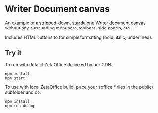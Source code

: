 # Writer Document canvas

An example of a stripped-down, standalone Writer document canvas without any surrounding menubars,
toolbars, side panels, etc.

Includes HTML buttons to for simple formatting (bold, italic, underlined).

## Try it

To run with default ZetaOffice delivered by our CDN:

```
npm install
npm start
```

To use with local ZetaOffice build, place your soffice.* files in the public/ subfolder and do:

```
npm install
npm run debug
```

